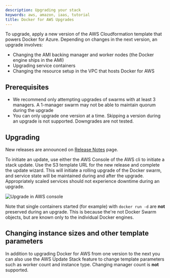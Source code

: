 ```yaml
---
description: Upgrading your stack
keywords: aws, amazon, iaas, tutorial
title: Docker for AWS Upgrades
---
```


To upgrade, apply a new version of the AWS Cloudformation template that powers Docker for Azure. Depending on changes in the next version, an upgrade involves:

 * Changing the AMI backing manager and worker nodes (the Docker engine ships in the AMI)
 * Upgrading service containers
 * Changing the resource setup in the VPC that hosts Docker for AWS

## Prerequisites

 * We recommend only attempting upgrades of swarms with at least 3 managers. A 1-manager swarm may not be able to maintain quorum during the upgrade
 * You can only upgrade one version at a time. Skipping a version during an upgrade is not supported. Downgrades are not tested.
 
## Upgrading

New releases are announced on [Release Notes](release-notes.md) page.

To initiate an update, use either the AWS Console of the AWS cli to initiate a stack update. Use the S3 template URL for the new release and complete the update wizard. This will initiate a rolling upgrade of the Docker swarm, and service state will be maintained during and after the upgrade. Appropriately scaled services should not experience downtime during an upgrade.

![Upgrade in AWS console](/img/cloudformation_update.png)

Note that single containers started (for example) with `docker run -d` are **not** preserved during an upgrade. This is because the're not Docker Swarm objects, but are known only to the individual Docker engines.

## Changing instance sizes and other template parameters

In addition to upgrading Docker for AWS from one version to the next you can also use the AWS Update Stack feature to change template parameters such as worker count and instance type. Changing manager count is **not** supported.
